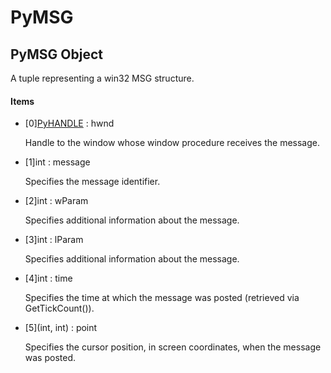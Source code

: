 # PyMSG

## PyMSG Object



A tuple representing a win32 MSG structure\.

#### Items


  - \[0\][PyHANDLE](#pyhandle) : hwnd

    Handle to the window whose window procedure receives the message\.

  - \[1\]int : message

    Specifies the message identifier\.

  - \[2\]int : wParam

    Specifies additional information about the message\.

  - \[3\]int : lParam

    Specifies additional information about the message\.

  - \[4\]int : time

    Specifies the time at which the message was posted \(retrieved via GetTickCount\(\)\)\.

  - \[5\]\(int, int\) : point

    Specifies the cursor position, in screen coordinates, when the message was posted\.